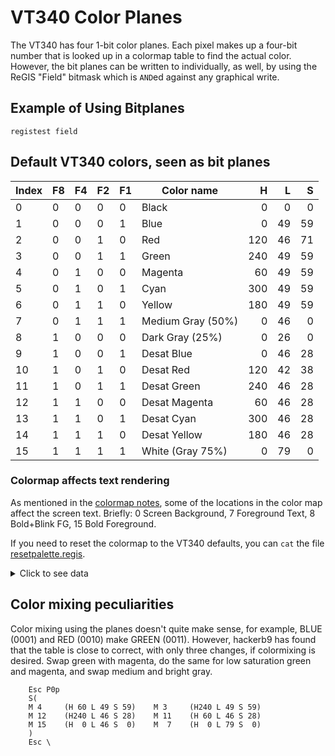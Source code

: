 # VT340 Color Planes
The VT340 has four 1-bit color planes. Each pixel makes up a four-bit
number that is looked up in a colormap table to find the actual color.
However, the bit planes can be written to individually, as well, by
using the ReGIS "Field" bitmask which is `AND`ed against any graphical
write.

## Example of Using Bitplanes

    registest field

## Default VT340 colors, seen as bit planes

| Index | F8 | F4 | F2 | F1 | Color name        |   H |  L |  S |
|-------|----|----|----|----|-------------------|----:|---:|---:|
| 0     | 0  | 0  | 0  | 0  | Black             |   0 |  0 |  0 |
| 1     | 0  | 0  | 0  | 1  | Blue              |   0 | 49 | 59 |
| 2     | 0  | 0  | 1  | 0  | Red               | 120 | 46 | 71 |
| 3     | 0  | 0  | 1  | 1  | Green             | 240 | 49 | 59 |
| 4     | 0  | 1  | 0  | 0  | Magenta           |  60 | 49 | 59 |
| 5     | 0  | 1  | 0  | 1  | Cyan              | 300 | 49 | 59 |
| 6     | 0  | 1  | 1  | 0  | Yellow            | 180 | 49 | 59 |
| 7     | 0  | 1  | 1  | 1  | Medium Gray (50%) |   0 | 46 |  0 |
| 8     | 1  | 0  | 0  | 0  | Dark Gray (25%)   |   0 | 26 |  0 |
| 9     | 1  | 0  | 0  | 1  | Desat Blue        |   0 | 46 | 28 |
| 10    | 1  | 0  | 1  | 0  | Desat Red         | 120 | 42 | 38 |
| 11    | 1  | 0  | 1  | 1  | Desat Green       | 240 | 46 | 28 |
| 12    | 1  | 1  | 0  | 0  | Desat Magenta     |  60 | 46 | 28 |
| 13    | 1  | 1  | 0  | 1  | Desat Cyan        | 300 | 46 | 28 |
| 14    | 1  | 1  | 1  | 0  | Desat Yellow      | 180 | 46 | 28 |
| 15    | 1  | 1  | 1  | 1  | White (Gray 75%)  |   0 | 79 |  0 |

### Colormap affects text rendering

As mentioned in the [colormap notes](../colormap/colormap.md), some of
the locations in the color map affect the screen text. Briefly: 0 Screen
Background, 7 Foreground Text, 8 Bold+Blink FG, 15 Bold Foreground. 

If you need to reset the colormap to the VT340 defaults, you can `cat`
the file [resetpalette.regis](resetpalette.regis).

<details><summary>Click to see data</summary>

```
Esc P0p
S(
M 0 	(H  0 L  0 S  0)
M 1 	(H  0 L 49 S 59)
M 2 	(H120 L 46 S 71)
M 3 	(H240 L 49 S 59)
M 4 	(H 60 L 49 S 59)
M 5 	(H300 L 49 S 59)
M 6 	(H180 L 49 S 59)
M 7 	(H  0 L 46 S  0)
M 8 	(H  0 L 26 S  0)
M 9 	(H  0 L 46 S 28)
M 10	(H120 L 42 S 38)
M 11	(H240 L 46 S 28)
M 12	(H 60 L 46 S 28)
M 13	(H300 L 46 S 28)
M 14	(H180 L 46 S 28)
M 15	(H  0 L 79 S  0)
)
Esc \
```
</details>

## Color mixing peculiarities

Color mixing using the planes doesn't quite make sense, for example,
BLUE (0001) and RED (0010) make GREEN (0011). However, hackerb9 has
found that the table is close to correct, with only three changes, if
colormixing is desired. Swap green with magenta, do the same for low
saturation green and magenta, and swap medium and bright gray.

```regis
	Esc P0p
	S(
	M 4 	(H 60 L 49 S 59)	M 3 	(H240 L 49 S 59)
	M 12	(H240 L 46 S 28)	M 11	(H 60 L 46 S 28)
	M 15 	(H  0 L 46 S  0)	M  7	(H  0 L 79 S  0)
	)
	Esc \
```
